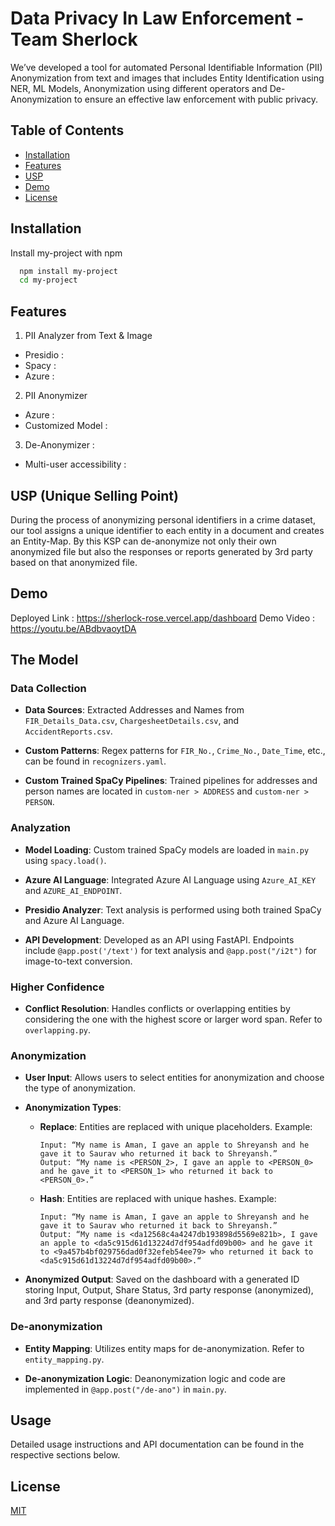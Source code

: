 
# Data Privacy In Law Enforcement - Team Sherlock

We’ve developed a tool for automated Personal Identifiable Information (PII) Anonymization from text and images that includes Entity Identification using NER, ML Models, Anonymization using different operators and De-Anonymization to ensure an effective law enforcement with public privacy.


## Table of Contents

- [Installation](#Installation)
- [Features](#Features)
- [USP](#USP)
- [Demo](#demo)
- [License](#license)
## Installation

Install my-project with npm

```bash
  npm install my-project
  cd my-project
```
    
## Features
1. PII Analyzer from Text & Image
- Presidio : 
- Spacy :
- Azure :
2. PII Anonymizer 
- Azure :
- Customized Model :
3. De-Anonymizer : 
- Multi-user accessibility :
## USP (Unique Selling Point)

During the process of anonymizing personal identifiers in a crime dataset, our tool assigns a unique identifier to each entity in a document and creates an Entity-Map. By this KSP can de-anonymize not only their own anonymized file but also the responses or reports generated by 3rd party based on that anonymized file. 


## Demo

Deployed Link :  https://sherlock-rose.vercel.app/dashboard
Demo Video : https://youtu.be/ABdbvaoytDA


## The Model

### Data Collection

- **Data Sources**: Extracted Addresses and Names from `FIR_Details_Data.csv`, `ChargesheetDetails.csv`, and `AccidentReports.csv`.
  
- **Custom Patterns**: Regex patterns for `FIR_No.`, `Crime_No.`, `Date_Time`, etc., can be found in `recognizers.yaml`.

- **Custom Trained SpaCy Pipelines**: Trained pipelines for addresses and person names are located in `custom-ner > ADDRESS` and `custom-ner > PERSON`.

### Analyzation

- **Model Loading**: Custom trained SpaCy models are loaded in `main.py` using `spacy.load()`.

- **Azure AI Language**: Integrated Azure AI Language using `Azure_AI_KEY` and `AZURE_AI_ENDPOINT`.

- **Presidio Analyzer**: Text analysis is performed using both trained SpaCy and Azure AI Language.

- **API Development**: Developed as an API using FastAPI. Endpoints include `@app.post('/text')` for text analysis and `@app.post("/i2t")` for image-to-text conversion.

### Higher Confidence

- **Conflict Resolution**: Handles conflicts or overlapping entities by considering the one with the highest score or larger word span. Refer to `overlapping.py`.

### Anonymization

- **User Input**: Allows users to select entities for anonymization and choose the type of anonymization.

- **Anonymization Types**:
  - **Replace**: Entities are replaced with unique placeholders. Example:
    ```
    Input: “My name is Aman, I gave an apple to Shreyansh and he gave it to Saurav who returned it back to Shreyansh.”
    Output: “My name is <PERSON_2>, I gave an apple to <PERSON_0> and he gave it to <PERSON_1> who returned it back to <PERSON_0>.”
    ```

  - **Hash**: Entities are replaced with unique hashes. Example:
    ```
    Input: “My name is Aman, I gave an apple to Shreyansh and he gave it to Saurav who returned it back to Shreyansh.”
    Output: “My name is <da12568c4a4247db193898d5569e821b>, I gave an apple to <da5c915d61d13224d7df954adfd09b00> and he gave it to <9a457b4bf029756dad0f32efeb54ee79> who returned it back to <da5c915d61d13224d7df954adfd09b00>.“
    ```

- **Anonymized Output**: Saved on the dashboard with a generated ID storing Input, Output, Share Status, 3rd party response (anonymized), and 3rd party response (deanonymized).

### De-anonymization

- **Entity Mapping**: Utilizes entity maps for de-anonymization. Refer to `entity_mapping.py`.

- **De-anonymization Logic**: Deanonymization logic and code are implemented in `@app.post("/de-ano")` in `main.py`.

## Usage

Detailed usage instructions and API documentation can be found in the respective sections below.

## License

[MIT](https://choosealicense.com/licenses/mit/)

